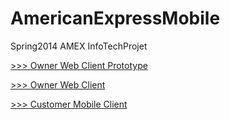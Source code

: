 AmericanExpressMobile
=====================

Spring2014 AMEX InfoTechProjet


[ >>> Owner Web Client Prototype](../../../AmexOwnerWebClientDemo)

[ >>> Owner Web Client](../../../AmexOwnerWebClient)

[ >>> Customer Mobile Client](../../../AmexCustomerMobileClient)
